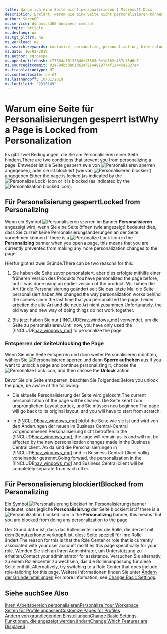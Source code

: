 ```yaml
---
title: Warum ich eine Seite nicht personalisieren | Microsoft Docs
description: Erklärt, warum Sie eine Seite nicht personalisieren können und was Sie tun können, um sie zu entsperren, sodass Sie sie anpassen können.
author: SorenGP
ms.service: dynamics365-business-central
ms.topic: article
ms.devlang: na
ms.tgt_pltfrm: na
ms.workload: na
ms.search.keywords: customize, personalize, personalization, hide columns, remove fields, move fields
ms.date: 10/01/2019
ms.author: sgroespe
ms.openlocfilehash: c77664a1013804de13303c8e1d162c437cf5d6e7
ms.sourcegitcommit: 02e704bc3e01d62072144919774f1244c42827e4
ms.translationtype: HT
ms.contentlocale: de-AT
ms.lasthandoff: 10/01/2019
ms.locfileid: "2315149"
---
```

# <a name="why-a-page-is-locked-from-personalization"></a><span data-ttu-id="140cd-103">Warum eine Seite für Personalisierungen gesperrt ist</span><span class="sxs-lookup"><span data-stu-id="140cd-103">Why a Page is Locked from Personalization</span></span>

<span data-ttu-id="140cd-104">Es gibt zwei Bedingungen, die Sie am Personalisieren einer Seite hindern.</span><span class="sxs-lookup"><span data-stu-id="140cd-104">There are two conditions that prevent you from personalizing a page.</span></span> <span data-ttu-id="140cd-105">Entweder ist die Seite gesperrt (wie von ![Personalisieren sperren](media/personalization-lock-icon.png "Personalisieren sperren") angegeben), oder sie ist blockiert (wie von ![Personalisieren blockiert](media/personalization-blocked-icon.png "Personalisieren blockiert")) angegeben.</span><span class="sxs-lookup"><span data-stu-id="140cd-105">Either the page is locked (as indicated by the ![Personalize Lock](media/personalization-lock-icon.png "Personalize lock")) icon or it is blocked (as indicated by the ![Personalization blocked](media/personalization-blocked-icon.png "Personalization blocked") icon).</span></span>

## <a name="locked-from-personalizing"></a><span data-ttu-id="140cd-106">Für Personalisierung gesperrt</span><span class="sxs-lookup"><span data-stu-id="140cd-106">Locked from Personalizing</span></span>

<span data-ttu-id="140cd-107">Wenn ein Symbol ![Personalisieren sperren](media/personalization-lock-icon.png "Personalisieren sperren") im Banner **Personalisieren** angezeigt wird, wenn Sie eine Seite öffnen (wie angezeigt) bedeutet dies, dass Sie zurzeit keine Personalisierungsänderungen an der Seite vornehmen können.</span><span class="sxs-lookup"><span data-stu-id="140cd-107">If there is a ![Personalize Lock](media/personalization-lock-icon.png "Personalize lock") icon in the **Personalizing** banner when you open a page, this means that you are currently prevented from making any more personalization changes to the page.</span></span>

<!-- This is because we changed the way personalization works behind the scenes since the last time that you personalized the page. Unfortunately, the old way and new of doing things do not work together.

The page currently includes the last personalization changes that you made. If you want to continue personalizing the page, then you can choose the lock icon and then **Unlock**. Just be aware that if you choose to unlock the page, the current personalization of the page will be cleared, and you will have to start from scratch.
-->

<span data-ttu-id="140cd-108">Hierfür gibt es zwei Gründe:</span><span class="sxs-lookup"><span data-stu-id="140cd-108">There can be two reasons for this:</span></span>

1. <span data-ttu-id="140cd-109">Sie haben die Seite zuvor personalisiert, aber dies erfolgte mithilfe einer früheren Version des Produkts.</span><span class="sxs-lookup"><span data-stu-id="140cd-109">You have personalized the page before, but it was done using an earlier version of the product.</span></span> <span data-ttu-id="140cd-110">Wir haben die Art für die Personalisierung geändert seit Sie das letzte Mal die Seite personalisiert haben.</span><span class="sxs-lookup"><span data-stu-id="140cd-110">We changed the way personalization works behind the scenes since the last time that you personalized the page.</span></span> <span data-ttu-id="140cd-111">Leider arbeiten die alte Art und die neue Art nicht zusammen.</span><span class="sxs-lookup"><span data-stu-id="140cd-111">Unfortunately, the old way and new way of doing things do not work together.</span></span>

2. <span data-ttu-id="140cd-112">Bis jetzt haben Sie nur [!INCLUDE[nav_windows_md](includes/nav_windows_md.md)] verwendet, um die Seite zu personalisieren.</span><span class="sxs-lookup"><span data-stu-id="140cd-112">Until now, you have only used the [!INCLUDE[nav_windows_md](includes/nav_windows_md.md)] to personalize the page.</span></span>

### <a name="unlocking-the-page"></a><span data-ttu-id="140cd-113">Entsperren der Seite</span><span class="sxs-lookup"><span data-stu-id="140cd-113">Unlocking the Page</span></span>

<span data-ttu-id="140cd-114">Wenn Sie eine Seite entsperren und dann weiter Personalisieren möchten, wählen Sie ![Personalisieren sperren](media/personalization-lock-icon.png "Personalisieren sperren") und dann **Sperre aufheben** aus.</span><span class="sxs-lookup"><span data-stu-id="140cd-114">If you want to unlock a page and continue personalizing it, choose the ![Personalize Lock](media/personalization-lock-icon.png "Personalize lock") icon, and then choose the **Unlock** action.</span></span>  

<span data-ttu-id="140cd-115">Bevor Sie die Seite entsperren, beachten Sie Folgendes:</span><span class="sxs-lookup"><span data-stu-id="140cd-115">Before you unlock the page, be aware of the following:</span></span>

- <span data-ttu-id="140cd-116">Die aktuelle Personalisierung der Seite wird gelöscht.</span><span class="sxs-lookup"><span data-stu-id="140cd-116">The current personalization of the page will be cleared.</span></span> <span data-ttu-id="140cd-117">Die Seite kehrt zum ursprünglichen Layout zurück, und Sie müssen neu beginnen.</span><span class="sxs-lookup"><span data-stu-id="140cd-117">The page will go back to its original layout, and you will have to start from scratch.</span></span>

- <span data-ttu-id="140cd-118">In [!INCLUDE[nav_windows_md](includes/nav_windows_md.md)] bleibt die Seite wie sie ist und wird von den Änderungen der neuen im Business Central-Central vorgenommenen Personalisierung nicht betroffen.</span><span class="sxs-lookup"><span data-stu-id="140cd-118">In the [!INCLUDE[nav_windows_md](includes/nav_windows_md.md)], the page will remain as-is and will not be affected by the new personalization changes made in the Business Central client.</span></span> <span data-ttu-id="140cd-119">Ab da sind die Personalisierungen in [!INCLUDE[nav_windows_md](includes/nav_windows_md.md)] und im Business Central-Client völlig voneinander getrennt.</span><span class="sxs-lookup"><span data-stu-id="140cd-119">Going forward, the personalization in the [!INCLUDE[nav_windows_md](includes/nav_windows_md.md)] and Business Central client will be completely separate from each other.</span></span>

## <a name="blocked-from-personalizing"></a><span data-ttu-id="140cd-120">Für Personalisierung blockiert</span><span class="sxs-lookup"><span data-stu-id="140cd-120">Blocked from Personalizing</span></span>

<span data-ttu-id="140cd-121">Ein Symbol ![Personalisierung blockiert](media/personalization-blocked-icon.png "Personalisierung blockiert") im Personalisierungsbanner bedeutet, dass jegliche **Personalisierung** der Seite blockiert ist.</span><span class="sxs-lookup"><span data-stu-id="140cd-121">If there is a ![Personalization blocked](media/personalization-blocked-icon.png "Personalization blocked") icon in the **Personalizing** banner, this means that you are blocked from doing any personalization to the page.</span></span>

<!-- Only text is translated, so removing this image for non-English UX reasons.  ![Personalize blocked](media/personalization-blocked.png "Personalize lock") -->

<span data-ttu-id="140cd-122">Der Grund dafür ist, dass das Rollencenter oder die Rolle, die derzeit mit dem Benutzerkonto verknüpft ist, diese Seite speziell für Ihre Rolle ändert.</span><span class="sxs-lookup"><span data-stu-id="140cd-122">The reason for this is that the Role Center or role that is currently associated with your user account modifies this page specifically for your role.</span></span> <span data-ttu-id="140cd-123">Wenden Sie sich an Ihren Administrator, um Unterstützung zu erhalten.</span><span class="sxs-lookup"><span data-stu-id="140cd-123">Contact your administrator for assistance.</span></span> <span data-ttu-id="140cd-124">Versuchen Sie alternativ, zu einem Rollencenter zu wechseln, das die Rollenanpassung für diese Seite enthält.</span><span class="sxs-lookup"><span data-stu-id="140cd-124">Alternatively, try switching to a Role Center that does include role-tailoring for this page.</span></span> <span data-ttu-id="140cd-125">Weitere Informationen finden Sie unter [Ändern der Grundeinstellungen](ui-change-basic-settings.md).</span><span class="sxs-lookup"><span data-stu-id="140cd-125">For more information, see [Change Basic Settings](ui-change-basic-settings.md).</span></span>

## <a name="see-also"></a><span data-ttu-id="140cd-126">Siehe auch</span><span class="sxs-lookup"><span data-stu-id="140cd-126">See Also</span></span>
[<span data-ttu-id="140cd-127">Ihren Arbeitsbereich personalisieren</span><span class="sxs-lookup"><span data-stu-id="140cd-127">Personalize Your Workspace</span></span>](ui-personalization-user.md)  
[<span data-ttu-id="140cd-128">Seiten für Profile anpassen</span><span class="sxs-lookup"><span data-stu-id="140cd-128">Customize Pages for Profiles</span></span>](ui-personalization-manage.md)  
[<span data-ttu-id="140cd-129">Ändern von grundlegenden Einstellungen</span><span class="sxs-lookup"><span data-stu-id="140cd-129">Change Basic Settings</span></span>](ui-change-basic-settings.md)  
[<span data-ttu-id="140cd-130">Funktionen, die angezeigt werden ändern</span><span class="sxs-lookup"><span data-stu-id="140cd-130">Change Which Features are Displayed</span></span>](ui-experiences.md)  
